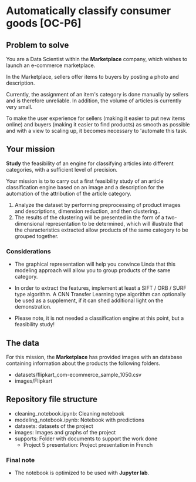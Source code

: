 # Automatically classify consumer goods [OC-P6]

## **Problem to solve**

You are a Data Scientist within the **Marketplace** company, which wishes to launch an e-commerce marketplace.

In the Marketplace, sellers offer items to buyers by posting a photo and description.

Currently, the assignment of an item's category is done manually by sellers and is therefore unreliable. In addition, the volume of articles is currently very small.

To make the user experience for sellers (making it easier to put new items online) and buyers (making it easier to find products) as smooth as possible and with a view to scaling up, it becomes necessary to 'automate this task.

## **Your mission**

**Study** the feasibility of an engine for classifying articles into different categories, with a sufficient level of precision.

Your mission is to to carry out a first feasibility study of an article classification engine based on an image and a description for the automation of the attribution of the article category.

1. Analyze the dataset by performing preprocessing of product images and descriptions, dimension reduction, and then clustering.. 
2. The results of the clustering will be presented in the form of a two-dimensional representation to be determined, which will illustrate that the characteristics extracted allow products of the same category to be grouped together.

### **Considerations**

- The graphical representation will help you convince Linda that this modeling approach will allow you to group products of the same category.

- In order to extract the features, implement at least a SIFT / ORB / SURF type algorithm. A CNN Transfer Learning type algorithm can optionally be used as a supplement, if it can shed additional light on the demonstration.

- Please note, it is not needed a classification engine at this point, but a feasibility study!

## **The data**

For this mission, the **Marketplace** has provided images with an  database containing information about the products the following folders.

- datasets/flipkart_com-ecommerce_sample_1050.csv
- images/Flipkart

## **Repository file structure**

- cleaning_notebook.ipynb: Cleaning notebook
- modeling_notebook.ipynb: Notebook with predictions
- datasets: datasets of the project
- images: Images and graphs of the project
- supports: Folder with documents to support the work done
    - Project 5 presentation: Project presentation in French

### **Final note**

- The notebook is optimized to be used with **Jupyter lab**.